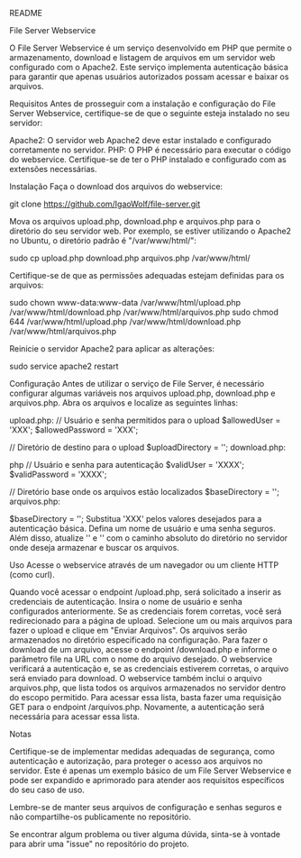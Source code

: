 README

File Server Webservice

O File Server Webservice é um serviço desenvolvido em PHP que permite o armazenamento, download e listagem de arquivos em um servidor web configurado com o Apache2. Este serviço implementa autenticação básica para garantir que apenas usuários autorizados possam acessar e baixar os arquivos.

Requisitos
Antes de prosseguir com a instalação e configuração do File Server Webservice, certifique-se de que o seguinte esteja instalado no seu servidor:

Apache2: O servidor web Apache2 deve estar instalado e configurado corretamente no servidor.
PHP: O PHP é necessário para executar o código do webservice. Certifique-se de ter o PHP instalado e configurado com as extensões necessárias.

Instalação
Faça o download dos arquivos do webservice:

git clone https://github.com/IgaoWolf/file-server.git

Mova os arquivos upload.php, download.php e arquivos.php para o diretório do seu servidor web. Por exemplo, se estiver utilizando o Apache2 no Ubuntu, o diretório padrão é "/var/www/html/":

sudo cp upload.php download.php arquivos.php /var/www/html/

Certifique-se de que as permissões adequadas estejam definidas para os arquivos:

sudo chown www-data:www-data /var/www/html/upload.php /var/www/html/download.php /var/www/html/arquivos.php
sudo chmod 644 /var/www/html/upload.php /var/www/html/download.php /var/www/html/arquivos.php

Reinicie o servidor Apache2 para aplicar as alterações:

sudo service apache2 restart

Configuração
Antes de utilizar o serviço de File Server, é necessário configurar algumas variáveis nos arquivos upload.php, download.php e arquivos.php. Abra os arquivos e localize as seguintes linhas:

upload.php:
// Usuário e senha permitidos para o upload
$allowedUser = 'XXX';
$allowedPassword = 'XXX';

// Diretório de destino para o upload
$uploadDirectory = '<DIRECTORY>';
download.php:

php
// Usuário e senha para autenticação
$validUser = 'XXXX';
$validPassword = 'XXXX';

// Diretório base onde os arquivos estão localizados
$baseDirectory = '<DIRECTORY>';
arquivos.php:

$baseDirectory = '<CAMINHO DO DIRETORIO>';
Substitua 'XXX' pelos valores desejados para a autenticação básica. Defina um nome de usuário e uma senha seguros. Além disso, atualize '<DIRECTORY>' e '<CAMINHO DO DIRETORIO>' com o caminho absoluto do diretório no servidor onde deseja armazenar e buscar os arquivos.

Uso
Acesse o webservice através de um navegador ou um cliente HTTP (como curl).

Quando você acessar o endpoint /upload.php, será solicitado a inserir as credenciais de autenticação. Insira o nome de usuário e senha configurados anteriormente.
Se as credenciais forem corretas, você será redirecionado para a página de upload.
Selecione um ou mais arquivos para fazer o upload e clique em "Enviar Arquivos". Os arquivos serão armazenados no diretório especificado na configuração.
Para fazer o download de um arquivo, acesse o endpoint /download.php e informe o parâmetro file na URL com o nome do arquivo desejado.
O webservice verificará a autenticação e, se as credenciais estiverem corretas, o arquivo será enviado para download.
O webservice também inclui o arquivo arquivos.php, que lista todos os arquivos armazenados no servidor dentro do escopo permitido. Para acessar essa lista, basta fazer uma requisição GET para o endpoint /arquivos.php. Novamente, a autenticação será necessária para acessar essa lista.

Notas

Certifique-se de implementar medidas adequadas de segurança, como autenticação e autorização, para proteger o acesso aos arquivos no servidor.
Este é apenas um exemplo básico de um File Server Webservice e pode ser expandido e aprimorado para atender aos requisitos específicos do seu caso de uso.

Lembre-se de manter seus arquivos de configuração e senhas seguros e não compartilhe-os publicamente no repositório.

Se encontrar algum problema ou tiver alguma dúvida, sinta-se à vontade para abrir uma "issue" no repositório do projeto.
